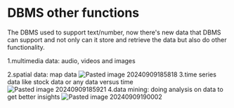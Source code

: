 # DBMS other functions
The DBMS used to support text/number, now there's new data that DBMS can support and not only can it store and retrieve the data but also do other functionality.

1.multimedia data: audio, videos and images

2.spatial data: map data 
![Pasted image 20240909185818](https://github.com/user-attachments/assets/d52e807d-9193-46e4-935e-04d1a81b66ce)
3.time series data like stock data or any data versus time
![Pasted image 20240909185921](https://github.com/user-attachments/assets/91d736ae-a931-4302-ac5b-547c8e5ee3c5)
4.data mining: doing analysis on data to get better insights
![Pasted image 20240909190002](https://github.com/user-attachments/assets/a7b7c2eb-e374-4f89-93f1-80e6ba158d97)
